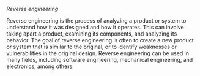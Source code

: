 *Reverse engineering*

Reverse engineering is the process of analyzing a product or system to understand how it was designed and how it operates. This can involve taking apart a product, examining its components, and analyzing its behavior. The goal of reverse engineering is often to create a new product or system that is similar to the original, or to identify weaknesses or vulnerabilities in the original design. Reverse engineering can be used in many fields, including software engineering, mechanical engineering, and electronics, among others.